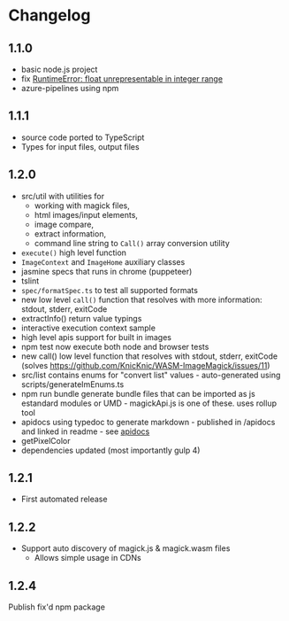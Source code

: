 # Changelog

## 1.1.0

 * basic node.js project
 * fix [RuntimeError: float unrepresentable in integer range](https://github.com/KnicKnic/WASM-ImageMagick/issues/12)
 * azure-pipelines using npm 

## 1.1.1

 * source code ported to TypeScript
 * Types for input files, output files

## 1.2.0

 * src/util with utilities for 
   * working with magick files, 
   * html images/input elements, 
   * image compare, 
   * extract information, 
   * command line string to `Call()` array conversion utility
 * `execute()` high level function
 * `ImageContext` and `ImageHome` auxiliary classes
 * jasmine specs that runs in chrome (puppeteer)
 * tslint
 * `spec/formatSpec.ts` to test all supported formats 
 * new low level `call()` function that resolves with more information: stdout, stderr, exitCode
 * extractInfo() return value  typings 
 * interactive execution context sample
 * high level apis support for built in images
 * npm test now execute both node and browser tests
 * new call() low level function that resolves with stdout, stderr, exitCode (solves https://github.com/KnicKnic/WASM-ImageMagick/issues/11)
 * src/list contains  enums for "convert list" values - auto-generated using scripts/generateImEnums.ts
 * npm run bundle generate bundle files that can be imported as js estandard modules or UMD - magickApi.js is one of these. uses rollup tool
 * apidocs using typedoc to generate markdown - published in /apidocs and linked in readme - see [apidocs](https://github.com/KnicKnic/WASM-ImageMagick/tree/sample-sinteractive-/apidocs)
 * getPixelColor
 * dependencies updated (most importantly gulp 4)

 
## 1.2.1

 * First automated release

## 1.2.2

 * Support auto discovery of magick.js & magick.wasm files
   * Allows simple usage in CDNs

## 1.2.4

Publish fix'd npm package